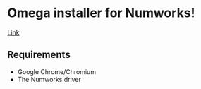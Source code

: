 # Omega installer for Numworks!

[Link](https://omega-numworks.github.io/updater/omega/n0100)

## Requirements
* Google Chrome/Chromium
* The Numworks driver

<!--## Credits-->
